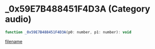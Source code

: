 # _0x59E7B488451F4D3A (Category audio)

```js
function _0x59E7B488451F4D3A(p0: number, p1: number): void
```

[filename](_0x59E7B488451F4D3A_m.md ':include')